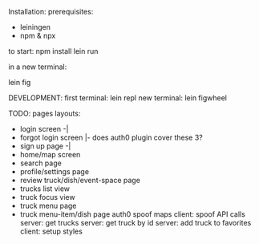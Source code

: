 Installation:
prerequisites:
  - leiningen
  - npm & npx

to start:
npm install
lein run

in a new terminal:

lein fig

DEVELOPMENT:
first terminal: lein repl
new terminal: lein figwheel

TODO:
pages layouts:
  - login screen        -|
  - forgot login screen  |- does auth0 plugin cover these 3?
  - sign up page        -|
  - home/map screen
  - search page
  - profile/settings page
  - review truck/dish/event-space page
  - trucks list view
  - truck focus view
  - truck menu page
  - truck menu-item/dish page
auth0
spoof maps
client: spoof API calls
server: get trucks
server: get truck by id
server: add truck to favorites
client: setup styles